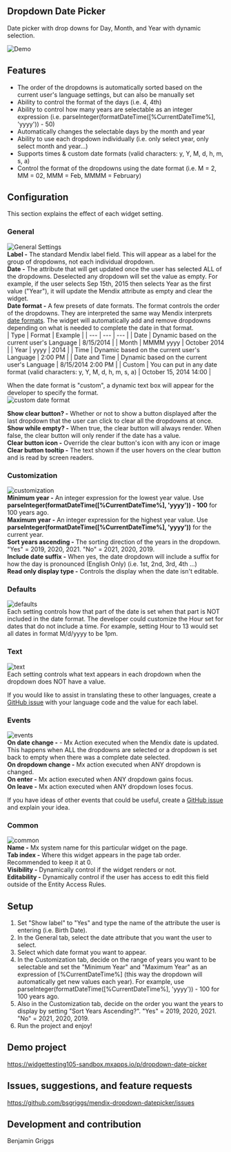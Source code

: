 ## Dropdown Date Picker

Date picker with drop downs for Day, Month, and Year with dynamic selection.

![Demo](https://github.com/bsgriggs/dropdowndatepicker/blob/media/demo.png)

## Features

-   The order of the dropdowns is automatically sorted based on the current user's language settings, but can also be
    manually set
-   Ability to control the format of the days (i.e. 4, 4th)
-   Ability to control how many years are selectable as an integer expression (i.e.
    parseInteger(formatDateTime([%CurrentDateTime%], 'yyyy')) - 50)
-   Automatically changes the selectable days by the month and year
-   Ability to use each dropdown individually (i.e. only select year, only select month and year...)
-   Supports times & custom date formats (valid characters: y, Y, M, d, h, m, s, a)
-   Control the format of the dropdowns using the date format (i.e. M = 2, MM = 02, MMM = Feb, MMMM = February)

## Configuration
This section explains the effect of each widget setting.

### General
![General Settings](https://github.com/bsgriggs/dropdowndatepicker/blob/media/general_settings.png)  
**Label -** The standard Mendix label field. This will appear as a label for the group of dropdowns, not each individual
dropdown.  
**Date -** The attribute that will get updated once the user has selected ALL of the dropdowns. Deselected any dropdown
will set the value as empty. For example, if the user selects Sep 15th, 2015 then selects Year as the first value ("Year"),
it will update the Mendix attribute as empty and clear the widget.  
**Date format -** A few presets of date formats. The format controls the order of the dropdowns. They are interpreted the same way Mendix interprets [date formats](https://docs.mendix.com/refguide/parse-and-format-date-function-calls/). The widget will automatically add and remove dropdowns depending on what is needed to complete the date in that format.  
| Type | Format | Example |
| --- | --- | --- |
| Date | Dynamic based on the current user's Language | 8/15/2014 | 
| Month | MMMM yyyy | October 2014 | 
| Year | yyyy | 2014 | 
| Time | Dynamic based on the current user's Language | 2:00 PM | 
| Date and Time | Dynamic based on the current user's Language | 8/15/2014 2:00 PM | 
| Custom | You can put in any date format (valid characters: y, Y, M, d, h, m, s, a) | October 15, 2014 14:00 |  

When the date format is "custom", a dynamic text box will appear for the developer to specify the format.  
![custom date format](https://github.com/bsgriggs/dropdowndatepicker/blob/media/general_settings_custom.png)

**Show clear button? -** Whether or not to show a button displayed after the last dropdown that the user can click to
clear all the dropdowns at once.  
**Show while empty? -** When true, the clear button will always render. When false, the clear button will only render if the date has a value.  
**Clear button icon -** Override the clear button's icon with any icon or image  
**Clear button tooltip -** The text shown if the user hovers on the clear button and is read by screen readers.  

### Customization
![customization](https://github.com/bsgriggs/dropdowndatepicker/blob/media/customization.png)  
**Minimum year -** An integer expression for the lowest year value. Use **parseInteger(formatDateTime([%CurrentDateTime%], 'yyyy')) - 100** for 100 years ago.  
**Maximum year -** An integer expression for the highest year value. Use **parseInteger(formatDateTime([%CurrentDateTime%], 'yyyy'))** for the current year.  
**Sort years ascending -** The sorting direction of the years in the dropdown. "Yes" = 2019, 2020, 2021. "No" = 2021,
2020, 2019.  
**Include date suffix -** When yes, the date dropdown will include a suffix for how the day is pronounced (English Only) (i.e. 1st, 2nd, 3rd, 4th ...)  
**Read only display type -** Controls the display when the date isn't editable.  

### Defaults
![defaults](https://github.com/bsgriggs/dropdowndatepicker/blob/media/defaults.png)  
Each setting controls how that part of the date is set when that part is NOT included in the date format. The developer could customize the Hour set for dates that do not include a time. For example, setting Hour to 13 would set all dates in format M/d/yyyy to be 1pm.  

### Text
![text](https://github.com/bsgriggs/dropdowndatepicker/blob/media/text.png)  
Each setting controls what text appears in each dropdown when the dropdown does NOT have a value.  

If you would like to assist in translating these to other languages, create a [GitHub issue](https://github.com/bsgriggs/mendix-dropdown-date-picker/issues) with your language code and the value for each label.  

### Events
![events](https://github.com/bsgriggs/dropdowndatepicker/blob/media/events.png)  
**On date change -** - Mx Action executed when the Mendix date is updated. This happens when ALL the dropdowns are selected or a dropdown is set back to empty when there was a complete date selected.  
**On dropdown change -** Mx action executed when ANY dropdown is changed.  
**On enter -** Mx action executed when ANY dropdown gains focus.  
**On leave -** Mx action executed when ANY dropdown loses focus.  

If you have ideas of other events that could be useful, create a [GitHub issue](https://github.com/bsgriggs/mendix-dropdown-date-picker/issues) and explain your idea.  

### Common
![common](https://github.com/bsgriggs/dropdowndatepicker/blob/media/common.png)  
**Name -** Mx system name for this particular widget on the page.  
**Tab index -** Where this widget appears in the page tab order. Recommended to keep it at 0.  
**Visibility -** Dynamically control if the widget renders or not.  
**Editability -** Dynamically control if the user has access to edit this field outside of the Entity Access Rules.  

## Setup

1. Set "Show label" to "Yes" and type the name of the attribute the user is entering (i.e. Birth Date).
2. In the General tab, select the date attribute that you want the user to select.
3. Select which date format you want to appear. 
4. In the Customization tab, decide on the range of years you want to be selectable and set the "Minimum Year" and
   "Maximum Year" as an expression of [%CurrentDateTime%] (this way the dropdown will automatically get new values each
   year). For example, use parseInteger(formatDateTime([%CurrentDateTime%], 'yyyy')) - 100 for 100 years ago.
5. Also in the Customization tab, decide on the order you want the years to display by setting "Sort Years Ascending?".
   "Yes" = 2019, 2020, 2021. "No" = 2021, 2020, 2019.
6. Run the project and enjoy!

## Demo project

https://widgettesting105-sandbox.mxapps.io/p/dropdown-date-picker

## Issues, suggestions, and feature requests

https://github.com/bsgriggs/mendix-dropdown-datepicker/issues

## Development and contribution

Benjamin Griggs
